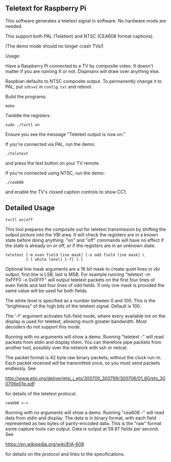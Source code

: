 Teletext for Raspberry Pi
-------------------------

This software generates a teletext signal in software. No hardware
mods are needed.

This support both PAL (Teletext) and NTSC (CEA608 format captions).

(The demo mode should no longer crash TVs!)

Usage:

Have a Raspberry Pi connected to a TV by composite video.
It doesn't matter if you are running X or not. Dispmanx will draw over
anything else.

Raspbian defaults to NTSC composite output. To permanently change it
to PAL, put `sdtv=2` in `config.txt` and reboot.

Build the programs:

    make

Twiddle the registers:

    sudo ./tvctl on

Ensure you see the message "Teletext output is now on."

If you're connected via PAL, run the demo:

    ./teletext

and press the text button on your TV remote.

If you're connected using NTSC, run the demo:

    ./cea608

and enable the TV's closed caption controls to show CC1.

Detailed Usage
--------------

    tvctl on|off

This tool prepares the composite out for teletext transmission by
shifting the output picture into the VBI area. It will check the
registers are in a known state before doing anything. "on" and
"off" commands will have no effect if the state is already on or
off, or if the registers are in an unknown state.

    teletext [-m even field line mask] [-o odd field line mask] \
             [-l white level] [-f] [-]

Optional line mask arguments are a 16 bit mask to create quiet lines
in vbi output, first line is LSB, last is MSB. For example running
"teletext -m 0xFFF0 -o 0x0FFF" will output teletext packets on the
first four lines of even fields and last four lines of odd fields.
If only one mask is provided the same value will be used for both
fields.

The white level is specified as a number between 0 and 100. This
is the "brightness" of the high bits of the teletext signal.
Default is 100.

The '-f' argument activates full-field mode, where every available
ine on the display is used for teletext, allowing much greater
bandwidth. Most decoders do not support this mode.

Running with no arguments will show a demo. Running "teletext -"
will read packets from stdin and display them. You can therefore
pipe packets from another tool, possibly over the network with ssh
or netcat.

The packet format is 42 byte raw binary packets, without the clock
run-in. Each packet received will be transmitted once, so you must
send packets endlessly. See

http://www.etsi.org/deliver/etsi_i_ets/300700_300799/300706/01_60/ets_300706e01p.pdf

for details of the teletext protocol.

    cea608 <->

Running with no arguments will show a demo.  Running "cea608 -"
will read data from stdin and display.  The data is in binary format,
with each field represented as two bytes of parity-encoded data.
This is the "raw" format some capture tools can output.  Data is
output at 59.97 fields per second.  See

https://en.wikipedia.org/wiki/EIA-608

for details on the protocol and links to the specifications.
